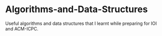 # Algorithms-and-Data-Structures

Useful algorithms and data structures that I learnt while preparing for IOI and ACM-ICPC.
